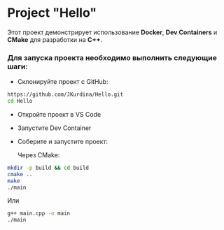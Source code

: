 # Project "Hello"  

Этот проект демонстрирует использование **Docker**, **Dev Containers** и **CMake** для разработки на **C++**. 

### Для запуска проекта необходимо выполнить следующие шаги:  
- Склонируйте проект с GitHub:  
```sh
https://github.com/JKurdina/Hello.git
cd Hello
```

- Откройте проект в VS Code
- Запустите Dev Container
- Соберите и запустите проект:

  Через CMake:
```sh
mkdir -p build && cd build
cmake ..
make
./main
```
Или 
```sh
g++ main.cpp -o main
./main
```
